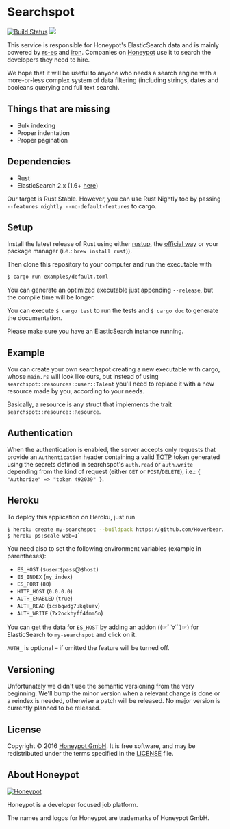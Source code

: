 Searchspot
==========
[![Build Status](https://travis-ci.org/honeypotio/searchspot.svg)](https://travis-ci.org/honeypotio/searchspot)
[![](https://meritbadge.herokuapp.com/searchspot)](https://crates.io/crates/searchspot)

This service is responsible for Honeypot's ElasticSearch data and is mainly powered by [rs-es](https://github.com/benashford/rs-es) and [iron](https://github.com/iron/iron).
Companies on [Honeypot](https://www.honeypot.io/pages/how_does_it_work?utm_source=searchspot) use it to search the developers they need to hire.

We hope that it will be useful to anyone who needs a search engine with a more-or-less complex system of data filtering
(including strings, dates and booleans querying and full text search).

Things that are missing
-----------------------
- Bulk indexing
- Proper indentation
- Proper pagination

Dependencies
------------
* Rust
* ElasticSearch 2.x (1.6+ [here](https://github.com/honeypotio/searchspot/tree/es-1.6))

Our target is Rust Stable. However, you can use Rust Nightly too by passing `--features nightly --no-default-features` to cargo.

Setup
-----
Install the latest release of Rust using either [rustup](https://www.rustup.rs), the [official way](https://www.rust-lang.org/downloads.html)
or your package manager (i.e.: `brew install rust`)).

Then clone this repository to your computer and run the executable with

```sh
$ cargo run examples/default.toml
````

You can generate an optimized executable just appending `--release`, but the compile time will be longer.

You can execute `$ cargo test` to run the tests and `$ cargo doc` to generate the documentation.

Please make sure you have an ElasticSearch instance running.

Example
-------
You can create your own searchspot creating a new executable with cargo, whose `main.rs` will look like ours, but instead of
using `searchspot::resources::user::Talent` you'll need to replace it with a new resource made by you, according to your needs.

Basically, a resource is any struct that implements the trait `searchspot::resource::Resource`.

Authentication
--------------
When the authentication is enabled, the server accepts only requests that provide an `Authentication` header containing a valid
[TOTP](https://en.wikipedia.org/wiki/HMAC-based_One-time_Password_Algorithm) token generated using the secrets defined in searchspot's
`auth.read` or `auth.write` depending from the kind of request (either `GET` or `POST`/`DELETE`), i.e.: `{ "Authorize" => "token 492039" }`.

Heroku
------
To deploy this application on Heroku, just run

```sh
$ heroku create my-searchspot --buildpack https://github.com/Hoverbear/heroku-buildpack-rust
$ heroku ps:scale web=1`
```

You need also to set the following environment variables (example in parentheses):

- `ES_HOST` (`$user`:`$pass`@`$host`)
- `ES_INDEX` (`my_index`)
- `ES_PORT` (`80`)
- `HTTP_HOST` (`0.0.0.0`)
- `AUTH_ENABLED` (`true`)
- `AUTH_READ` (`icsbqwdg7ukqluav`)
- `AUTH_WRITE` (`7x2ockhyff4fmm5n`)

You can get the data for `ES_HOST` by adding an addon ((☞ﾟ∀ﾟ)☞) for ElasticSearch to `my-searchspot` and click on it.

`AUTH_` is optional – if omitted the feature will be turned off.

Versioning
----------
Unfortunately we didn't use the semantic versioning from the very beginning. We'll bump the minor version
when a relevant change is done or a reindex is needed, otherwise a patch will be released. No major version
is currently planned to be released.

License
-------
Copyright © 2016 [Honeypot GmbH](https://www.honeypot.io/?utm_source=searchspot).
It is free software, and may be redistributed under the terms specified in the [LICENSE](/LICENSE) file.

About Honeypot
--------------
[![Honeypot](https://www.honeypot.io/logo.png)](https://www.honeypot.io/?utm_source=searchspot)

Honeypot is a developer focused job platform.

The names and logos for Honeypot are trademarks of Honeypot GmbH.

